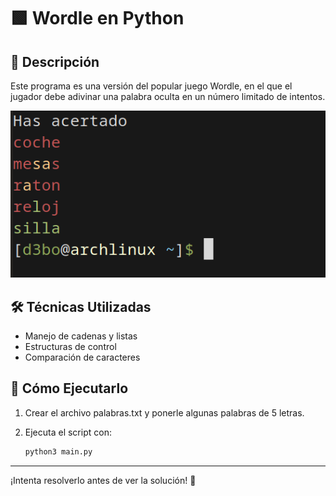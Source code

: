 # 🟩 Wordle en Python

## 📖 Descripción
Este programa es una versión del popular juego Wordle, en el que el jugador debe adivinar una palabra oculta en un número limitado de intentos.

![](output.png)

## 🛠️ Técnicas Utilizadas
- Manejo de cadenas y listas
- Estructuras de control
- Comparación de caracteres

## 🚀 Cómo Ejecutarlo
1. Crear el archivo palabras.txt y ponerle algunas palabras de 5 letras.
2. Ejecuta el script con:
   
   ```bash
   python3 main.py
   ```
---

¡Intenta resolverlo antes de ver la solución! 🚀

